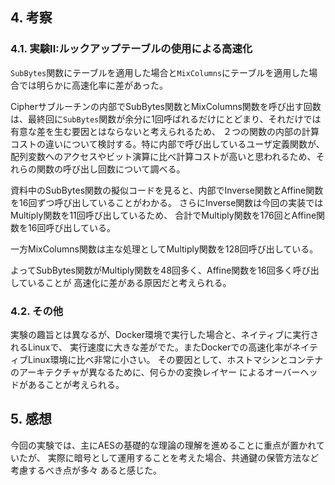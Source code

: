 ## 4. 考察
### 4.1. 実験II:ルックアップテーブルの使用による高速化
`SubBytes`関数にテーブルを適用した場合と`MixColumns`にテーブルを適用した場合では明らかに高速化率に差があった。

Cipherサブルーチンの内部でSubBytes関数とMixColumns関数を呼び出す回数は、最終回に`SubBytes`関数が余分に1回呼ばれるだけにとどまり、それだけでは有意な差を生む要因とはならないと考えられるため、
２つの関数の内部の計算コストの違いについて検討する。特に内部で呼び出しているユーザ定義関数が、
配列変数へのアクセスやビット演算に比べ計算コストが高いと思われるため、それらの関数の呼び出し回数について調べる。

資料中のSubBytes関数の擬似コードを見ると、内部でInverse関数とAffine関数を16回ずつ呼び出していることがわかる。
さらにInverse関数は今回の実装ではMultiply関数を11回呼び出しているため、
合計でMultiply関数を176回とAffine関数を16回呼び出している。

一方MixColumns関数は主な処理としてMultiply関数を128回呼び出している。

よってSubBytes関数がMultiply関数を48回多く、Affine関数を16回多く呼び出していることが
高速化に差がある原因だと考えられる。

### 4.2. その他
実験の趣旨とは異なるが、Docker環境で実行した場合と、ネイティブに実行されるLinuxで、
実行速度に大きな差がでた。またDockerでの高速化率がネイティブLinux環境に比べ非常に小さい。
その要因として、ホストマシンとコンテナのアーキテクチャが異なるために、何らかの変換レイヤー
によるオーバーヘッドがあることが考えられる。


<!-- 
実験の趣旨とは異なってしまうが
 -->

## 5. 感想
今回の実験では、主にAESの基礎的な理論の理解を進めることに重点が置かれていたが、
実際に暗号として運用することを考えた場合、共通鍵の保管方法など考慮するべき点が多々
あると感じた。

